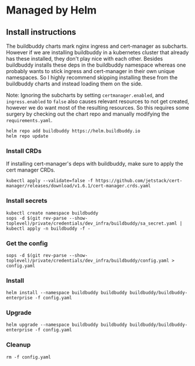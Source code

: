 # Managed by Helm

## Install instructions

The buildbuddy charts mark nginx ingress and cert-manager as subcharts. However if we are installing buildbuddy in a kubernetes cluster that already has these installed, they don't play nice with each other. Besides buildbuddy installs these deps in the buildbuddy namespace whereas one probably wants to stick ingress and cert-manager in their own unique namespaces. So I highly recommend skipping installing these from the buildbuddy charts and instead loading them on the side.

Note: Ignoring the subcharts by setting `certmanager.enabled`, and `ingress.enabled` to `false` also causes relevant resources to not get created, however we do want most of the resulting resources. So this requires some surgery by checking out the chart repo and manually modifying the `requirements.yaml`.

```shell
helm repo add buildbuddy https://helm.buildbuddy.io
helm repo update
```

### Install CRDs

If installing cert-manager's deps with buildbuddy, make sure to apply the cert manager CRDs.

```shell
kubectl apply --validate=false -f https://github.com/jetstack/cert-manager/releases/download/v1.6.1/cert-manager.crds.yaml
```

### Install secrets

```shell
kubectl create namespace buildbuddy
sops -d $(git rev-parse --show-toplevel)/private/credentials/dev_infra/buildbuddy/sa_secret.yaml | kubectl apply -n buildbuddy -f -
```

### Get the config

```shell
sops -d $(git rev-parse --show-toplevel)/private/credentials/dev_infra/buildbuddy/config.yaml > config.yaml
```

### Install

```shell
helm install --namespace buildbuddy buildbuddy buildbuddy/buildbuddy-enterprise -f config.yaml
```

### Upgrade

```shell
helm upgrade --namespace buildbuddy buildbuddy buildbuddy/buildbuddy-enterprise -f config.yaml
```

### Cleanup

```shell
rm -f config.yaml
```
